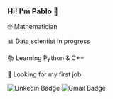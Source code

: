 ### Hi! I'm Pablo 🧉 

🤓 Mathematician 

📊 Data scientist in progress

📚 Learning Python & C++

🌱 Looking for my first job





![Linkedin Badge](https://img.shields.io/badge/-Follow_Me-blue?style=for-the-badge&logo=Linkedin&logoColor=white&link=https://https://www.linkedin.com/in/pablocalderon1705/)
![Gmail Badge](https://img.shields.io/badge/-Contact_Me-d44638?style=for-the-badge&logo=Gmail&logoColor=white&link=mailto:pablocalderon1705@gmail)



<!--


### Interests
🤖 Artificial Intelligence
📊 Data Science
👯 Team working

**pablinT/pablinT** is a ✨ _special_ ✨ repository because its `README.md` (this file) appears on your GitHub profile.

Here are some ideas to get you started:

- 🔭 I’m currently working on ...
- 🌱 I’m currently learning ...
- 👯 I’m looking to collaborate on ...
- 🤔 I’m looking for help with ...
- 💬 Ask me about ...
- 📫 How to reach me: ...
- 😄 Pronouns: ...
- ⚡ Fun fact: ...
-->
